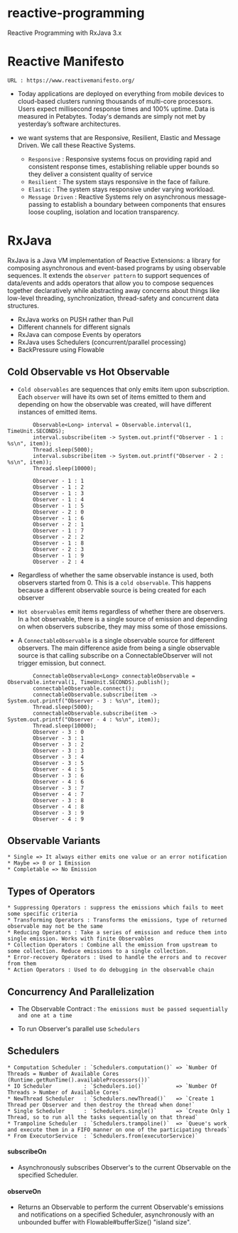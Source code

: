 # reactive-programming
Reactive Programming with RxJava 3.x

# Reactive Manifesto
  `URL : https://www.reactivemanifesto.org/`
  
  * Today applications are deployed on everything from mobile devices to cloud-based clusters running thousands of multi-core processors.
  Users expect millisecond response times and 100% uptime. Data is measured in Petabytes.
  Today's demands are simply not met by yesterday’s software architectures.
  
  * we want systems that are Responsive, Resilient, Elastic and Message Driven. 
  We call these Reactive Systems.
  
    * `Responsive` : Responsive systems focus on providing rapid and consistent response times, establishing reliable upper bounds so they deliver a consistent quality of service
    * `Resilient`  : The system stays responsive in the face of failure.
    * `Elastic`    : The system stays responsive under varying workload.
    * `Message Driven` : Reactive Systems rely on asynchronous message-passing to establish a boundary between components that ensures loose coupling, isolation and location transparency.
    
    
# RxJava
RxJava is a Java VM implementation of Reactive Extensions: a library for composing asynchronous and event-based programs by using observable sequences.
It extends the `observer pattern` to support sequences of data/events and adds operators that allow you to compose sequences together declaratively while abstracting away concerns about things like low-level threading, synchronization, thread-safety and concurrent data structures.

* RxJava works on PUSH rather than Pull
* Different channels for different signals
* RxJava can compose Events by operators
* RxJava uses Schedulers (concurrent/parallel processing)
* BackPressure using Flowable

## Cold Observable vs Hot Observable

*  `Cold observables` are sequences that only emits item upon subscription. Each `observer` will have its own set of items emitted to them and depending on how the observable was created, will have different instances of emitted items.

```
        Observable<Long> interval = Observable.interval(1, TimeUnit.SECONDS);
        interval.subscribe(item -> System.out.printf("Observer - 1 : %s\n", item));
        Thread.sleep(5000);
        interval.subscribe(item -> System.out.printf("Observer - 2 : %s\n", item));
        Thread.sleep(10000);
        
        Observer - 1 : 1
        Observer - 1 : 2
        Observer - 1 : 3
        Observer - 1 : 4
        Observer - 1 : 5
        Observer - 2 : 0
        Observer - 1 : 6
        Observer - 2 : 1
        Observer - 1 : 7
        Observer - 2 : 2
        Observer - 1 : 8
        Observer - 2 : 3
        Observer - 1 : 9
        Observer - 2 : 4
```
* Regardless of whether the same observable instance is used, both observers started from 0. This is a `cold observable`. 
This happens because a different observable source is being created for each observer

* `Hot observables` emit items regardless of whether there are observers. 
In a hot observable, there is a single source of emission and depending on when observers subscribe, 
they may miss some of those emissions.

* A `ConnectableObservable` is a single observable source for different observers. 
The main difference aside from being a single observable source is that calling subscribe on a ConnectableObserver will not trigger emission, but connect.

```
        ConnectableObservable<Long> connectableObservable = Observable.interval(1, TimeUnit.SECONDS).publish();
        connectableObservable.connect();
        connectableObservable.subscribe(item -> System.out.printf("Observer - 3 : %s\n", item));
        Thread.sleep(5000);
        connectableObservable.subscribe(item -> System.out.printf("Observer - 4 : %s\n", item));
        Thread.sleep(10000);
        Observer - 3 : 0
        Observer - 3 : 1
        Observer - 3 : 2
        Observer - 3 : 3
        Observer - 3 : 4
        Observer - 3 : 5
        Observer - 4 : 5
        Observer - 3 : 6
        Observer - 4 : 6
        Observer - 3 : 7
        Observer - 4 : 7
        Observer - 3 : 8
        Observer - 4 : 8
        Observer - 3 : 9
        Observer - 4 : 9
```

## Observable Variants
    * Single => It always either emits one value or an error notification
    * Maybe => 0 or 1 Emission
    * Completable => No Emission
    
## Types of Operators
    * Suppressing Operators : suppress the emissions which fails to meet some specific criteria
    * Transforming Operators : Transforms the emissions, type of returned observable may not be the same
    * Reducing Operators : Take a series of emission and reduce them into single emission. Works with finite Observables
    * Collection Operators : Combine all the emission from upstream to some collection. Reduce emissions to a single collection.
    * Error-recovery Operators : Used to handle the errors and to recover from them
    * Action Operators : Used to do debugging in the observable chain
    
## Concurrency And Parallelization
 * The Observable Contract : `The emissions must be passed sequentially and one at a time`
 
 * To run Observer's parallel use `Schedulers`
 
## Schedulers
    * Computation Scheduler : `Schedulers.computation()` => `Number Of Threads = Number of Available Cores (Runtime.getRunTime().availableProcessors())`
    * IO Scheduler          : `Schedulers.io()`          => `Number Of Threads > Number of Available Cores`
    * NewThread Scheduler   : `Schedulers.newThread()`   => `Create 1 Thread per Observer and then destroy the thread when done!`
    * Single Scheduler      : `Schedulers.single()`      => `Create Only 1 Thread, so to run all the tasks sequentially on that thread`
    * Trampoline Scheduler  : `Schedulers.trampoline()`  => `Queue's work and execute them in a FIFO manner on one of the participating threads`
    * From ExecutorService  : `Schedulers.from(executorService)`
#### subscribeOn
  * Asynchronously subscribes Observer's to the current Observable on the specified Scheduler.
  
#### observeOn
  * Returns an Observable to perform the current Observable's emissions and notifications on a specified Scheduler, 
  asynchronously with an unbounded buffer with Flowable#bufferSize() "island size".
  
  
  
  